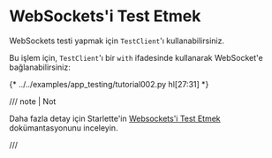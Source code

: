 # WebSockets'i Test Etmek

WebSockets testi yapmak için `TestClient`'ı kullanabilirsiniz.

Bu işlem için, `TestClient`'ı bir `with` ifadesinde kullanarak WebSocket'e bağlanabilirsiniz:

{* ../../examples/app_testing/tutorial002.py hl[27:31] *}

/// note | Not

Daha fazla detay için Starlette'in <a href="https://www.starlette.io/staticfiles/" class="external-link" target="_blank">Websockets'i Test Etmek</a> dokümantasyonunu inceleyin.

///
